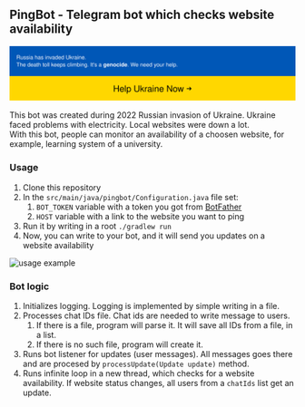 ## PingBot - Telegram bot which checks website availability

<a href="https://vshymanskyy.github.io/StandWithUkraine">
		<img src="https://raw.githubusercontent.com/vshymanskyy/StandWithUkraine/main/banner2-direct.svg">
	</a>

This bot was created during 2022 Russian invasion of Ukraine. Ukraine faced problems with electricity. Local websites were down a lot.  
With this bot, people can monitor an availability of a choosen website, for example, learning system of a university.

### Usage

1. Clone this repository
2. In the `src/main/java/pingbot/Configuration.java` file set:
    1. `BOT_TOKEN` variable with a token you got from [BotFather](https://t.me/BotFather)
    2. `HOST` variable with a link to the website you want to ping
3. Run it by writing in a root `./gradlew run`
4. Now, you can write to your bot, and it will send you updates on a website availability

![usage example](https://user-images.githubusercontent.com/37211863/202767440-ee290149-35dc-4a81-8ae1-d6c1b7e2a65e.png)

### Bot logic
1. Initializes logging. Logging is implemented by simple writing in a file.
2. Processes chat IDs file. Chat ids are needed to write message to users.
    1. If there is a file, program will parse it. It will save all IDs from a file, in a list.
    2. If there is no such file, program will create it.
3. Runs bot listener for updates (user messages). All messages goes there and are procesed by `processUpdate(Update update)` method.
4. Runs infinite loop in a new thread, which checks for a website availability. If website status changes, all users from a `chatIds` list get an update.

